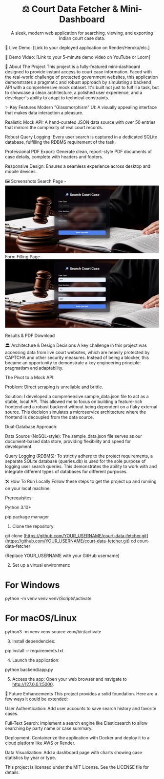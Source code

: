 <div align="center">
<h1 align="center">⚖️ Court Data Fetcher & Mini-Dashboard</h1>
<p align="center">
A sleek, modern web application for searching, viewing, and exporting Indian court case data.
</p>
</div>

<div align="center">

</div>

🚀 Live Demo: [Link to your deployed application on Render/Heroku/etc.]

🎥 Demo Video: [Link to your 5-minute demo video on YouTube or Loom]

🌟 About The Project
This project is a fully-featured mini-dashboard designed to provide instant access to court case information. Faced with the real-world challenge of protected government websites, this application demonstrates a pragmatic and robust approach by simulating a backend API with a comprehensive mock dataset. It's built not just to fulfill a task, but to showcase a clean architecture, a polished user experience, and a developer's ability to adapt to technical constraints.

✨ Key Features
Modern "Glassmorphism" UI: A visually appealing interface that makes data interaction a pleasure.

Realistic Mock API: A hand-curated JSON data source with over 50 entries that mirrors the complexity of real court records.

Robust Query Logging: Every user search is captured in a dedicated SQLite database, fulfilling the RDBMS requirement of the task.

Professional PDF Export: Generate clean, report-style PDF documents of case details, complete with headers and footers.

Responsive Design: Ensures a seamless experience across desktop and mobile devices.

🖼️ Screenshots
Search Page - ![Search Page](screenshorts/starting-page.png)
Form Filling Page - ![Form filling](screenshorts/form-filling.png)

Results & PDF Download





🏛️ Architecture & Design Decisions
A key challenge in this project was accessing data from live court websites, which are heavily protected by CAPTCHA and other security measures. Instead of being a blocker, this became an opportunity to demonstrate a key engineering principle: pragmatism and adaptability.

The Pivot to a Mock API:

Problem: Direct scraping is unreliable and brittle.

Solution: I developed a comprehensive sample_data.json file to act as a stable, local API. This allowed me to focus on building a feature-rich frontend and a robust backend without being dependent on a flaky external source. This decision simulates a microservice architecture where the frontend is decoupled from the data source.

Dual-Database Approach:

Data Source (NoSQL-style): The sample_data.json file serves as our document-based data store, providing flexibility and speed for development.

Query Logging (RDBMS): To strictly adhere to the project requirements, a separate SQLite database (queries.db) is used for the sole purpose of logging user search queries. This demonstrates the ability to work with and integrate different types of databases for different purposes.

🛠️ How To Run Locally
Follow these steps to get the project up and running on your local machine.

Prerequisites:

Python 3.10+

pip package manager

1. Clone the repository:

git clone [https://github.com/YOUR_USERNAME/court-data-fetcher.git](https://github.com/YOUR_USERNAME/court-data-fetcher.git)
cd court-data-fetcher

(Replace YOUR_USERNAME with your GitHub username)

2. Set up a virtual environment:

# For Windows
python -m venv venv
venv\Scripts\activate

# For macOS/Linux
python3 -m venv venv
source venv/bin/activate

3. Install dependencies:

pip install -r requirements.txt

4. Launch the application:

python backend/app.py

5. Access the app:
Open your web browser and navigate to http://127.0.0.1:5000.

🚀 Future Enhancements
This project provides a solid foundation. Here are a few ways it could be extended:

User Authentication: Add user accounts to save search history and favorite cases.

Full-Text Search: Implement a search engine like Elasticsearch to allow searching by party name or case summary.

Deployment: Containerize the application with Docker and deploy it to a cloud platform like AWS or Render.

Data Visualization: Add a dashboard page with charts showing case statistics by year or type.

This project is licensed under the MIT License. See the LICENSE file for details.
